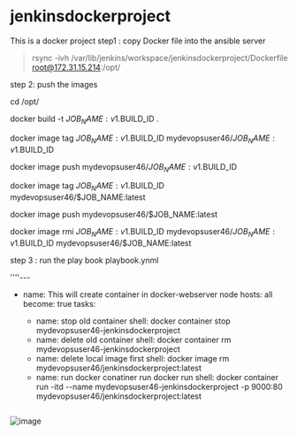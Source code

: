 # jenkinsdockerproject
This is a docker project
step1 : copy Docker file into the ansible server
  > rsync -ivh  /var/lib/jenkins/workspace/jenkinsdockerproject/Dockerfile    root@172.31.15.214:/opt/

step 2: push the images 

cd /opt/

docker build -t $JOB_NAME:v1.$BUILD_ID  .

docker image tag  $JOB_NAME:v1.$BUILD_ID  mydevopsuser46/$JOB_NAME:v1.$BUILD_ID

docker image push mydevopsuser46/$JOB_NAME:v1.$BUILD_ID

docker image tag $JOB_NAME:v1.$BUILD_ID  mydevopsuser46/$JOB_NAME:latest

docker image push mydevopsuser46/$JOB_NAME:latest

docker image rmi $JOB_NAME:v1.$BUILD_ID mydevopsuser46/$JOB_NAME:v1.$BUILD_ID mydevopsuser46/$JOB_NAME:latest


step 3 : run the play book playbook.ynml

''''---
- name: This will create container in docker-webserver node
  hosts: all
  become: true
  tasks:
    - name: stop old container
      shell: docker container stop mydevopsuser46-jenkinsdockerproject
    - name: delete old container
      shell: docker container rm mydevopsuser46-jenkinsdockerproject
    - name: delete local image first
      shell: docker image rm mydevopsuser46/jenkinsdockerproject:latest
    - name: run docker conatiner run docker run
      shell: docker container run -itd --name mydevopsuser46-jenkinsdockerproject -p 9000:80 mydevopsuser46/jenkinsdockerproject:latest

  ````
![image](https://github.com/user-attachments/assets/c005fbf4-8fcf-4c33-89a6-b523fee796c1)


